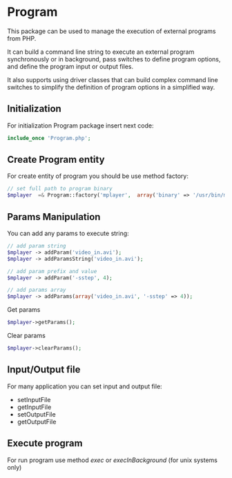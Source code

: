# Program
This package can be used to manage the execution of external programs from PHP.

It can build a command line string to execute an external program synchronously or in background, pass switches to define program options, and define the program input or output files.

It also supports using driver classes that can build complex command line switches to simplify the definition of program options in a simplified way.


## Initialization

For initialization Program package insert next code:

```php
include_once 'Program.php';
```

## Create Program entity

For create entity of program you should be use method factory:

```php
// set full path to program binary
$mplayer  =& Program::factory('mplayer',  array('binary' => '/usr/bin/mplayer'));
```

## Params Manipulation

You can add any params to execute string:

```php
// add param string
$mplayer -> addParam('video_in.avi');
$mplayer -> addParamsString('video_in.avi');

// add param prefix and value
$mplayer -> addParam('-sstep', 4);

// add params array
$mplayer -> addParams(array('video_in.avi', '-sstep' => 4));
```

Get params
```php
$mplayer->getParams();
```

Clear params
```php
$mplayer->clearParams();
```

## Input/Output file

For many application you can set input and output file:

* setInputFile
* getInputFile
* setOutputFile
* getOutputFile

## Execute program

For run program use method *exec* or *execInBackground* (for unix systems only)
